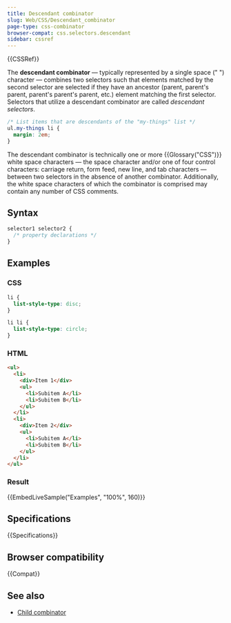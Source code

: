 ```yaml
---
title: Descendant combinator
slug: Web/CSS/Descendant_combinator
page-type: css-combinator
browser-compat: css.selectors.descendant
sidebar: cssref
---
```


{{CSSRef}}

The **descendant combinator** — typically represented by a single space (" ") character — combines two selectors such that elements matched by the second selector are selected if they have an ancestor (parent, parent's parent, parent's parent's parent, etc.) element matching the first selector. Selectors that utilize a descendant combinator are called _descendant selectors_.

```css
/* List items that are descendants of the "my-things" list */
ul.my-things li {
  margin: 2em;
}
```

The descendant combinator is technically one or more {{Glossary("CSS")}} white space characters — the space character and/or one of four control characters: carriage return, form feed, new line, and tab characters — between two selectors in the absence of another combinator. Additionally, the white space characters of which the combinator is comprised may contain any number of CSS comments.

## Syntax

```css
selector1 selector2 {
  /* property declarations */
}
```

## Examples

### CSS

```css
li {
  list-style-type: disc;
}

li li {
  list-style-type: circle;
}
```

### HTML

```html
<ul>
  <li>
    <div>Item 1</div>
    <ul>
      <li>Subitem A</li>
      <li>Subitem B</li>
    </ul>
  </li>
  <li>
    <div>Item 2</div>
    <ul>
      <li>Subitem A</li>
      <li>Subitem B</li>
    </ul>
  </li>
</ul>
```

### Result

{{EmbedLiveSample("Examples", "100%", 160)}}

## Specifications

{{Specifications}}

## Browser compatibility

{{Compat}}

## See also

- [Child combinator](/en-US/docs/Web/CSS/Child_combinator)
